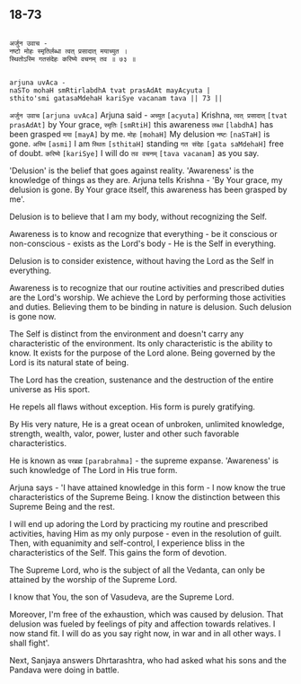 ## 18-73


```shloka-sa

अर्जुन उवाच -
नष्टो मोहः स्मृतिर्लब्धा त्वत् प्रसादात् मयाच्युत ।
स्थितोऽस्मि गतसंदेहः करिष्ये वचनम् तव ॥ ७३ ॥

```
```shloka-sa-hk

arjuna uvAca -
naSTo mohaH smRtirlabdhA tvat prasAdAt mayAcyuta |
sthito'smi gatasaMdehaH kariSye vacanam tava || 73 ||

```
`अर्जुन उवाच` `[arjuna uvAca]` Arjuna said - `अच्युत` `[acyuta]` Krishna, `त्वत् प्रसादात्` `[tvat prasAdAt]` by Your grace, `स्मृतिः` `[smRtiH]` this awareness `लब्धा` `[labdhA]` has been grasped `मया` `[mayA]` by me. `मोहः` `[mohaH]` My delusion `नष्टः` `[naSTaH]` is gone. `अस्मि` `[asmi]` I am `स्थितः` `[sthitaH]` standing `गत संदेहः` `[gata saMdehaH]` free of doubt. `करिष्ये` `[kariSye]` I will do `तव वचनम्` `[tava vacanam]` as you say.

'Delusion' is the belief that goes against reality. 'Awareness' is the knowledge of things as they are. Arjuna tells Krishna - 'By Your grace, my delusion is gone. By Your grace itself, this awareness has been grasped by me'.

Delusion is to believe that I am my body, without recognizing the Self. 

Awareness is to know and recognize that everything - be it conscious or non-conscious - exists as the Lord's body - He is the Self in everything. 

Delusion is to consider existence, without having the Lord as the Self in everything. 

Awareness is to recognize that our routine activities and prescribed duties are the Lord's worship. We achieve the Lord by performing those activities and duties. Believing them to be binding in nature is delusion. Such delusion is gone now.

The Self is distinct from the environment and doesn't carry any characteristic of the environment. Its only characteristic is the ability to know. It exists for the purpose of the Lord alone. Being governed by the Lord is its natural state of being.

The Lord has the creation, sustenance and the destruction of the entire universe as His sport. 

He repels all flaws without exception. His form is purely gratifying. 

By His very nature, He is a great ocean of unbroken, unlimited knowledge, strength, wealth, valor, power, luster and other such favorable characteristics. 

He is known as 
`परब्रह्म` `[parabrahma]` - the supreme expanse. 'Awareness' is such knowledge of The Lord in His true form. 

Arjuna says - 'I have attained knowledge in this form - I now know the true characteristics of the Supreme Being. I know the distinction between this Supreme Being and the rest. 

I will end up adoring the Lord by practicing my routine and prescribed activities, having Him as my only purpose - even in the resolution of guilt. Then, with equanimity and self-control, I experience bliss in the characteristics of the Self. This gains the form of devotion. 

The Supreme Lord, who is the subject of all the Vedanta, can only be attained by the worship of the Supreme Lord.

I know that You, the son of Vasudeva, are the Supreme Lord.

Moreover, I'm free of the exhaustion, which was caused by delusion. That delusion was fueled by feelings of pity and affection towards relatives. I now stand fit. I will do as you say right now, in war and in all other ways. I shall fight'.

Next, Sanjaya answers Dhrtarashtra, who had asked what his sons and the Pandava were doing in battle.



